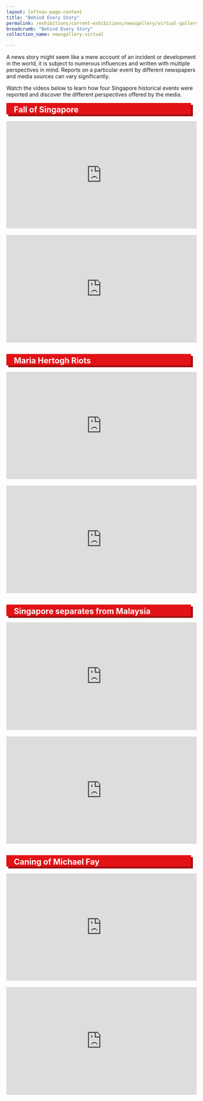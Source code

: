 ```yaml
---
layout: leftnav-page-content
title: "Behind Every Story"
permalink: /exhibitions/current-exhibitions/newsgallery/virtual-gallery/behind-every-story/
breadcrumb: "Behind Every Story"
collection_name: newsgallery-virtual

---
```


<p>A news story might seem like a mere account of an incident or development in the world, it is subject to numerous influences and written with multiple perspectives in mind. Reports on a particular event by different newspapers and media sources can vary significantly.</p>

<p>Watch the videos below to learn how four Singapore historical events were reported and discover the different perspectives offered by the media.</p>

<div class="sgds-container">
    <div class="row" style="margin-bottom: 30px;">
        <div class="col">
            <div class="row">
                <div class="col" style="padding-right: 15px;">  
                    <div class="row" style="background-color: #E21216; box-shadow: 5px 5px 0px #A20D10;">
                        <h2 style="color: #fff; padding: 5px 0 0 20px; margin-top: 10px;">Fall of Singapore</h2>
                    </div>            
                </div>
            </div>
                <style>.embed-container { position: relative; padding-bottom: 56.25%; height: 0; overflow: hidden; max-width: 100%; } .embed-container iframe, .embed-container object, .embed-container embed { position: absolute; top: 0; left: 0; width: 100%; height: 100%; }</style><div class="embed-container"><iframe src="https://www.youtube.com/embed/LGY9KYDwQao" frameborder="0" allowfullscreen></iframe></div>
                <br>
                <style>.embed-container { position: relative; padding-bottom: 56.25%; height: 0; overflow: hidden; max-width: 100%; } .embed-container iframe, .embed-container object, .embed-container embed { position: absolute; top: 0; left: 0; width: 100%; height: 100%; }</style><div class="embed-container"><iframe src="https://www.youtube.com/embed/AxJrTa0NPzs" frameborder="0" allowfullscreen></iframe></div>
        </div>
    </div>     
    <div class="row" style="margin-bottom: 30px;">
        <div class="col">
            <div class="row">
                <div class="col" style="padding-right: 15px;">  
                    <div class="row" style="background-color: #E21216; box-shadow: 5px 5px 0px #A20D10;">
                        <h2 style="color: #fff; padding: 5px 0 0 20px; margin-top: 10px;">Maria Hertogh Riots</h2>
                    </div>            
                </div>
            </div>
                <style>.embed-container { position: relative; padding-bottom: 56.25%; height: 0; overflow: hidden; max-width: 100%; } .embed-container iframe, .embed-container object, .embed-container embed { position: absolute; top: 0; left: 0; width: 100%; height: 100%; }</style><div class="embed-container"><iframe src="https://www.youtube.com/embed/wImjZneqrHY" frameborder="0" allowfullscreen></iframe></div>
                <br>
                <style>.embed-container { position: relative; padding-bottom: 56.25%; height: 0; overflow: hidden; max-width: 100%; } .embed-container iframe, .embed-container object, .embed-container embed { position: absolute; top: 0; left: 0; width: 100%; height: 100%; }</style><div class="embed-container"><iframe src="https://www.youtube.com/embed/CZ5OdI2e6N0" frameborder="0" allowfullscreen></iframe></div>
        </div>
    </div>    
    <div class="row" style="margin-bottom: 30px;">
        <div class="col">
            <div class="row">
                <div class="col" style="padding-right: 15px;">  
                    <div class="row" style="background-color: #E21216; box-shadow: 5px 5px 0px #A20D10;">
                        <h2 style="color: #fff; padding: 5px 0 0 20px; margin-top: 10px;">Singapore separates from Malaysia</h2>
                    </div>            
                </div>
            </div> 
                <style>.embed-container { position: relative; padding-bottom: 56.25%; height: 0; overflow: hidden; max-width: 100%; } .embed-container iframe, .embed-container object, .embed-container embed { position: absolute; top: 0; left: 0; width: 100%; height: 100%; }</style><div class="embed-container"><iframe src="https://www.youtube.com/embed/ZxytjLDiBVE" frameborder="0" allowfullscreen></iframe></div>
                <br>
                <style>.embed-container { position: relative; padding-bottom: 56.25%; height: 0; overflow: hidden; max-width: 100%; } .embed-container iframe, .embed-container object, .embed-container embed { position: absolute; top: 0; left: 0; width: 100%; height: 100%; }</style><div class="embed-container"><iframe src="https://www.youtube.com/embed/ijBv2_agSzI" frameborder="0" allowfullscreen></iframe></div>
        </div>
    </div>    
    <div class="row" style="margin-bottom: 30px;">
        <div class="col">
            <div class="row">
                <div class="col" style="padding-right: 15px;">  
                    <div class="row" style="background-color: #E21216; box-shadow: 5px 5px 0px #A20D10;">
                        <h2 style="color: #fff; padding: 5px 0 0 20px; margin-top: 10px;">Caning of Michael Fay</h2>
                    </div>            
                </div>
            </div> 
                <style>.embed-container { position: relative; padding-bottom: 56.25%; height: 0; overflow: hidden; max-width: 100%; } .embed-container iframe, .embed-container object, .embed-container embed { position: absolute; top: 0; left: 0; width: 100%; height: 100%; }</style><div class="embed-container"><iframe src="https://www.youtube.com/embed/iVrrfB_KZ2I" frameborder="0" allowfullscreen></iframe></div>
                <br>
                <style>.embed-container { position: relative; padding-bottom: 56.25%; height: 0; overflow: hidden; max-width: 100%; } .embed-container iframe, .embed-container object, .embed-container embed { position: absolute; top: 0; left: 0; width: 100%; height: 100%; }</style><div class="embed-container"><iframe src="https://www.youtube.com/embed/586LzY2UI_k" frameborder="0" allowfullscreen></iframe></div>
        </div>
    </div>    
</div>
